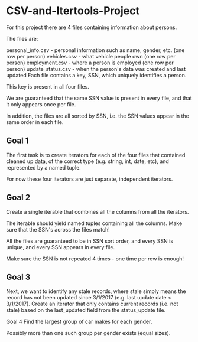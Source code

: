 # CSV-and-Itertools-Project

For this project there are 4 files containing information about persons.

The files are:

personal_info.csv - personal information such as name, gender, etc. (one row per person)
vehicles.csv - what vehicle people own (one row per person)
employment.csv - where a person is employed (one row per person)
update_status.csv - when the person's data was created and last updated
Each file contains a key, SSN, which uniquely identifies a person.

This key is present in all four files.

We are guaranteed that the same SSN value is present in every file, and that it only appears once per file.

In addition, the files are all sorted by SSN, i.e. the SSN values appear in the same order in each file.

## Goal 1
The first task is to create iterators for each of the four files that contained cleaned up data, of the correct type (e.g. string, int, date, etc), and represented by a named tuple.

For now these four iterators are just separate, independent iterators.

## Goal 2
Create a single iterable that combines all the columns from all the iterators.

The iterable should yield named tuples containing all the columns. Make sure that the SSN's across the files match!

All the files are guaranteed to be in SSN sort order, and every SSN is unique, and every SSN appears in every file.

Make sure the SSN is not repeated 4 times - one time per row is enough!

## Goal 3
Next, we want to identify any stale records, where stale simply means the record has not been updated since 3/1/2017 (e.g. last update date < 3/1/2017). Create an iterator that only contains current records (i.e. not stale) based on the last_updated field from the status_update file.

Goal 4
Find the largest group of car makes for each gender.

Possibly more than one such group per gender exists (equal sizes).
